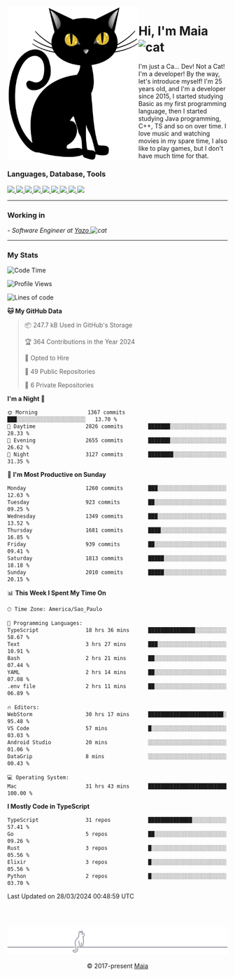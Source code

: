 <img align="left" src="https://raw.githubusercontent.com/gabrielmaialva33/gabrielmaialva33/master/assets/cat_0.png" alt="Stats" width="300px">

<h1 align="left">Hi, I'm Maia 
<img src="https://emojis.slackmojis.com/emojis/images/1643509834/36299/black-cat.gif?1643509834" width="50" height="60" align="center"  alt="cat"/>
</h1>

I'm just a Ca... Dev! Not a Cat! I'm a developer! By the way, let's introduce myself!
I'm 25 years old, and I'm a developer since 2015, I started studying Basic as my first programming
language, then I started studying Java programming, C++, TS and so on over time.
I love music and watching movies in my spare time, I also like to play games, but I don't have much time for that.

<h3 align="left">Languages, Database, Tools</h3>
<p>
  <a href="https://www.typescriptlang.org">
    <img src="https://skillicons.dev/icons?i=ts" />
  </a>
  <a href="https://go.dev">
    <img src="https://skillicons.dev/icons?i=go" />
  </a>
  <a href="https://www.python.org">
    <img src="https://skillicons.dev/icons?i=python" />
  </a>
  <a href="https://gradle.org">
    <img src="https://skillicons.dev/icons?i=gradle" />
  </a>
  <a href="https://redis.io">
    <img src="https://skillicons.dev/icons?i=redis" />
  </a>
  <a href="https://www.mongodb.com">
    <img src="https://skillicons.dev/icons?i=mongodb" />
  </a>
  <a href="https://nodejs.org">
    <img src="https://skillicons.dev/icons?i=nodejs" />
  </a>
  <a href="https://www.javascript.com">
    <img src="https://skillicons.dev/icons?i=js" />
  </a>
  <a href="https://www.docker.com">
    <img src="https://skillicons.dev/icons?i=docker" />
  </a>
</p>

<hr/>

<h3>Working in</h3>

<p><em> - Software Engineer at <a href="[https://pdasolucoes.com.br](https://yazo.com.br/)">Yazo
</a><img src="https://media.giphy.com/media/WUlplcMpOCEmTGBtBW/giphy.gif" width="30" alt="cat"> 
</em></p>

<hr/>

### My Stats

<!--START_SECTION:waka-->
![Code Time](http://img.shields.io/badge/Code%20Time-4%2C052%20hrs%2037%20mins-blue)

![Profile Views](http://img.shields.io/badge/Profile%20Views-36-blue)

![Lines of code](https://img.shields.io/badge/From%20Hello%20World%20I%27ve%20Written-3.0%20million%20lines%20of%20code-blue)

**🐱 My GitHub Data** 

> 📦 247.7 kB Used in GitHub's Storage 
 > 
> 🏆 364 Contributions in the Year 2024
 > 
> 💼 Opted to Hire
 > 
> 📜 49 Public Repositories 
 > 
> 🔑 6 Private Repositories 
 > 
**I'm a Night 🦉** 

```text
🌞 Morning                1367 commits        ███░░░░░░░░░░░░░░░░░░░░░░   13.70 % 
🌆 Daytime                2826 commits        ███████░░░░░░░░░░░░░░░░░░   28.33 % 
🌃 Evening                2655 commits        ███████░░░░░░░░░░░░░░░░░░   26.62 % 
🌙 Night                  3127 commits        ████████░░░░░░░░░░░░░░░░░   31.35 % 
```
📅 **I'm Most Productive on Sunday** 

```text
Monday                   1260 commits        ███░░░░░░░░░░░░░░░░░░░░░░   12.63 % 
Tuesday                  923 commits         ██░░░░░░░░░░░░░░░░░░░░░░░   09.25 % 
Wednesday                1349 commits        ███░░░░░░░░░░░░░░░░░░░░░░   13.52 % 
Thursday                 1681 commits        ████░░░░░░░░░░░░░░░░░░░░░   16.85 % 
Friday                   939 commits         ██░░░░░░░░░░░░░░░░░░░░░░░   09.41 % 
Saturday                 1813 commits        █████░░░░░░░░░░░░░░░░░░░░   18.18 % 
Sunday                   2010 commits        █████░░░░░░░░░░░░░░░░░░░░   20.15 % 
```


📊 **This Week I Spent My Time On** 

```text
🕑︎ Time Zone: America/Sao_Paulo

💬 Programming Languages: 
TypeScript               18 hrs 36 mins      ███████████████░░░░░░░░░░   58.67 % 
Text                     3 hrs 27 mins       ███░░░░░░░░░░░░░░░░░░░░░░   10.91 % 
Bash                     2 hrs 21 mins       ██░░░░░░░░░░░░░░░░░░░░░░░   07.44 % 
YAML                     2 hrs 14 mins       ██░░░░░░░░░░░░░░░░░░░░░░░   07.08 % 
.env file                2 hrs 11 mins       ██░░░░░░░░░░░░░░░░░░░░░░░   06.89 % 

🔥 Editors: 
WebStorm                 30 hrs 17 mins      ████████████████████████░   95.48 % 
VS Code                  57 mins             █░░░░░░░░░░░░░░░░░░░░░░░░   03.03 % 
Android Studio           20 mins             ░░░░░░░░░░░░░░░░░░░░░░░░░   01.06 % 
DataGrip                 8 mins              ░░░░░░░░░░░░░░░░░░░░░░░░░   00.43 % 

💻 Operating System: 
Mac                      31 hrs 43 mins      █████████████████████████   100.00 % 
```

**I Mostly Code in TypeScript** 

```text
TypeScript               31 repos            ██████████████░░░░░░░░░░░   57.41 % 
Go                       5 repos             ██░░░░░░░░░░░░░░░░░░░░░░░   09.26 % 
Rust                     3 repos             █░░░░░░░░░░░░░░░░░░░░░░░░   05.56 % 
Elixir                   3 repos             █░░░░░░░░░░░░░░░░░░░░░░░░   05.56 % 
Python                   2 repos             █░░░░░░░░░░░░░░░░░░░░░░░░   03.70 % 
```




 Last Updated on 28/03/2024 00:48:59 UTC
<!--END_SECTION:waka-->


<br/>
<br/>

<p align="center"><img src="https://raw.githubusercontent.com/gabrielmaialva33/gabrielmaialva33/master/assets/gray0_ctp_on_line.svg?sanitize=true" /></p>
<p align="center">&copy; 2017-present <a href="https://github.com/gabrielmaialva33/" target="_blank">Maia</a>
